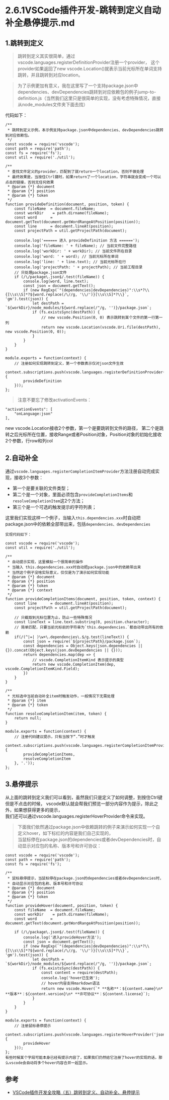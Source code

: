 # 2.6.1VSCode插件开发-跳转到定义自动补全悬停提示.md

## 1.跳转到定义
>跳转到定义其实很简单，通过vscode.languages.registerDefinitionProvider注册一个provider，
这个provider如果返回了new vscode.Location()就表示当前光标所在单词支持跳转，并且跳转到对应location。

>为了示例更加有意义，我在这里写了一个支持package.json中dependencies、devDependencies跳转到对应依赖包的例子jump-to-definition.js（当然我们这里只是很简单的实现，没有考虑特殊情况，直接从node_modules文件夹下面去找）


代码如下：

```
/**
 * 跳转到定义示例，本示例支持package.json中dependencies、devDependencies跳转到对应依赖包。
 */
const vscode = require('vscode');
const path = require('path');
const fs = require('fs');
const util = require('./util');

/**
 * 查找文件定义的provider，匹配到了就return一个location，否则不做处理
 * 最终效果是，当按住Ctrl键时，如果return了一个location，字符串就会变成一个可以点击的链接，否则无任何效果
 * @param {*} document 
 * @param {*} position 
 * @param {*} token 
 */
function provideDefinition(document, position, token) {
	const fileName	= document.fileName;
	const workDir	 = path.dirname(fileName);
	const word		= document.getText(document.getWordRangeAtPosition(position));
	const line		= document.lineAt(position);
	const projectPath = util.getProjectPath(document);

	console.log('====== 进入 provideDefinition 方法 ======');
	console.log('fileName: ' + fileName); // 当前文件完整路径
	console.log('workDir: ' + workDir); // 当前文件所在目录
	console.log('word: ' + word); // 当前光标所在单词
	console.log('line: ' + line.text); // 当前光标所在行
	console.log('projectPath: ' + projectPath); // 当前工程目录
	// 只处理package.json文件
	if (/\/package\.json$/.test(fileName)) {
		console.log(word, line.text);
		const json = document.getText();
		if (new RegExp(`"(dependencies|devDependencies)":\\s*?\\{[\\s\\S]*?${word.replace(/\//g, '\\/')}[\\s\\S]*?\\}`, 'gm').test(json)) {
			let destPath = `${workDir}/node_modules/${word.replace(/"/g, '')}/package.json`;
			if (fs.existsSync(destPath)) {
				// new vscode.Position(0, 0) 表示跳转到某个文件的第一行第一列
				return new vscode.Location(vscode.Uri.file(destPath), new vscode.Position(0, 0));
			}
		}
	}
}

module.exports = function(context) {
	// 注册如何实现跳转到定义，第一个参数表示仅对json文件生效
	context.subscriptions.push(vscode.languages.registerDefinitionProvider(['json'], {
		provideDefinition
	}));
};
```

>注意不要忘了修改activationEvents：

```
"activationEvents": [
	"onLanguage:json"
],
```

new vscode.Location接收2个参数，第一个是要跳转到文件的路径，
第二个是跳转之后光标所在位置，接收Range或者Position对象，Position对象的初始化接收2个参数，行row和列col


## 2.自动补全
通过`vscode.languages.registerCompletionItemProvider`方法注册自动完成实现，接收3个参数：

- 第一个是要关联的文件类型；
- 第二个是一个对象，里面必须包含`provideCompletionItems`和`resolveCompletionItem`这2个方法；
- 第三个是一个可选的触发提示的字符列表；

这里我们实现这样一个例子，当输入`this.dependencies.xxx`时自动把package.json中的依赖全部带出来，包括`dependencies、devDependencies`

```
实现代码如下：

const vscode = require('vscode');
const util = require('./util');

/**
 * 自动提示实现，这里模拟一个很简单的操作
 * 当输入 this.dependencies.xxx时自动把package.json中的依赖带出来
 * 当然这个例子没啥实际意义，仅仅是为了演示如何实现功能
 * @param {*} document 
 * @param {*} position 
 * @param {*} token 
 * @param {*} context 
 */
function provideCompletionItems(document, position, token, context) {
	const line		= document.lineAt(position);
	const projectPath = util.getProjectPath(document);

	// 只截取到光标位置为止，防止一些特殊情况
	const lineText = line.text.substring(0, position.character);
	// 简单匹配，只要当前光标前的字符串为`this.dependencies.`都自动带出所有的依赖
	if(/(^|=| )\w+\.dependencies\.$/g.test(lineText)) {
		const json = require(`${projectPath}/package.json`);
		const dependencies = Object.keys(json.dependencies || {}).concat(Object.keys(json.devDependencies || {}));
		return dependencies.map(dep => {
			// vscode.CompletionItemKind 表示提示的类型
			return new vscode.CompletionItem(dep, vscode.CompletionItemKind.Field);
		})
	}
}

/**
 * 光标选中当前自动补全item时触发动作，一般情况下无需处理
 * @param {*} item 
 * @param {*} token 
 */
function resolveCompletionItem(item, token) {
	return null;
}

module.exports = function(context) {
	// 注册代码建议提示，只有当按下“.”时才触发
	context.subscriptions.push(vscode.languages.registerCompletionItemProvider('javascript', {
		provideCompletionItems,
		resolveCompletionItem
	}, '.'));
};
```

## 3.悬停提示
从上面的跳转到定义我们可以看到，虽然我们只是定义了如何调整，到按住Ctrl键但是不点击的时候， 
vscode默认就会帮我们预览一部分内容作为提示，除此之外，如果想获得更多的提示，  
我们还可以通过vscode.languages.registerHoverProvider命令来实现。

>下面我们依然通过package.json中依赖跳转的例子来演示如何实现一个自定义hover，如下标红的内容是我们自己实现的，  
当鼠标停在package.json的dependencies或者devDependencies时，自动显示对应包的名称、版本号和许可协议：

```
const vscode = require('vscode');
const path = require('path');
const fs = require('fs');

/**
 * 鼠标悬停提示，当鼠标停在package.json的dependencies或者devDependencies时，
 * 自动显示对应包的名称、版本号和许可协议
 * @param {*} document 
 * @param {*} position 
 * @param {*} token 
 */
function provideHover(document, position, token) {
	const fileName	= document.fileName;
	const workDir	 = path.dirname(fileName);
	const word		= document.getText(document.getWordRangeAtPosition(position));

	if (/\/package\.json$/.test(fileName)) {
		console.log('进入provideHover方法');
		const json = document.getText();
		if (new RegExp(`"(dependencies|devDependencies)":\\s*?\\{[\\s\\S]*?${word.replace(/\//g, '\\/')}[\\s\\S]*?\\}`, 'gm').test(json)) {
			let destPath = `${workDir}/node_modules/${word.replace(/"/g, '')}/package.json`;
			if (fs.existsSync(destPath)) {
				const content = require(destPath);
				console.log('hover已生效');
				// hover内容支持markdown语法
				return new vscode.Hover(`* **名称**：${content.name}\n* **版本**：${content.version}\n* **许可协议**：${content.license}`);
			}
		}
	}
}

module.exports = function(context) {
	// 注册鼠标悬停提示
	context.subscriptions.push(vscode.languages.registerHoverProvider('json', {
		provideHover
	}));
};
有些时候某个字段可能本身已经有提示内容了，如果我们仍然给它注册了hover的实现的话，那么vscode会自动将多个hover内容合并一起显示。
```

## 参考
- [VSCode插件开发全攻略（五）跳转到定义、自动补全、悬停提示](http://blog.haoji.me/vscode-plugin-jump-completion-hover.html)
